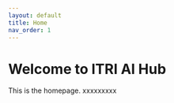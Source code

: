```yaml
---
layout: default
title: Home
nav_order: 1
---
```


# Welcome to ITRI AI Hub

This is the homepage.
xxxxxxxxx